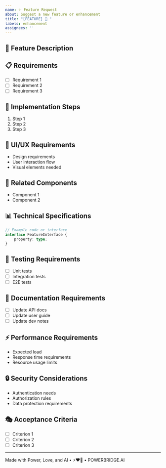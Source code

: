 ```yaml
---
name: ✨ Feature Request
about: Suggest a new feature or enhancement
title: "[FEATURE] 🚀 "
labels: enhancement
assignees: ''
---
```


## 🎯 Feature Description
<!-- A clear and concise description of what you want to happen -->

## 📋 Requirements
<!-- List the requirements for this feature -->
- [ ] Requirement 1
- [ ] Requirement 2
- [ ] Requirement 3

## 🔄 Implementation Steps
<!-- Outline the steps needed to implement this feature -->
1. Step 1
2. Step 2
3. Step 3

## 🎨 UI/UX Requirements
<!-- If applicable, describe any UI/UX requirements -->
- Design requirements
- User interaction flow
- Visual elements needed

## 🔗 Related Components
<!-- List any related components or systems -->
- Component 1
- Component 2

## 📊 Technical Specifications
<!-- Technical details and specifications -->
```typescript
// Example code or interface
interface FeatureInterface {
    property: type;
}
```

## 🧪 Testing Requirements
<!-- Testing requirements and scenarios -->
- [ ] Unit tests
- [ ] Integration tests
- [ ] E2E tests

## 📝 Documentation Requirements
<!-- Documentation needs -->
- [ ] Update API docs
- [ ] Update user guide
- [ ] Update dev notes

## ⚡ Performance Requirements
<!-- Performance considerations -->
- Expected load
- Response time requirements
- Resource usage limits

## 🔒 Security Considerations
<!-- Security requirements or concerns -->
- Authentication needs
- Authorization rules
- Data protection requirements

## 🎭 Acceptance Criteria
<!-- What conditions must be met to consider this complete -->
- [ ] Criterion 1
- [ ] Criterion 2
- [ ] Criterion 3

---

Made with Power, Love, and AI •  ⚡️❤️🤖 •  POWERBRIDGE.AI 
